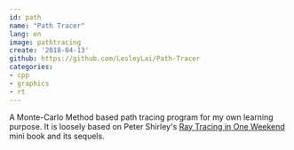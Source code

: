 ```yaml
---
id: path
name: "Path Tracer"
lang: en
image: pathtracing
create: '2018-04-13'
github: https://github.com/LesleyLai/Path-Tracer
categories:
- cpp
- graphics
- rt
---
```


A Monte-Carlo Method based path tracing program for my own learning purpose. It is loosely based on Peter Shirley's [ Ray Tracing in One Weekend](http://in1weekend.blogspot.lt/) mini book and its sequels.
